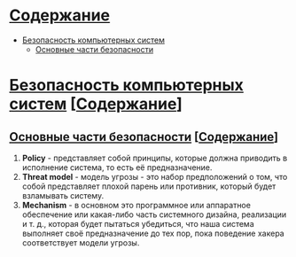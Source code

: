 [Содержание](#Содержание)
==========

- [Безопасность компьютерных систем](#Безопасность-компьютерных-систем)
    - [Основные части безопасности](#Основные-части-безопасности)

<a id="Безопасность-компьютерных-систем" href="#Безопасность-компьютерных-систем">Безопасность компьютерных систем</a> [<a id="Содержание" href="#Содержание">Содержание</a>]
================================

## <a id="Основные-части-безопасности" href="#Основные-части-безопасности">Основные части безопасности</a> [<a id="Содержание" href="#Содержание">Содержание</a>]

1. **Policy** - представляет собой принципы, которые должна приводить в исполнение система, то есть её предназначение.
2. **Threat model** - модель угрозы - это набор предположений о том, что собой представляет плохой парень или противник, который будет взламывать систему.
3. **Mechanism** - в основном это программное или аппаратное обеспечение или какая-либо часть системного дизайна, реализации и т. д., которая будет пытаться убедиться, что наша система выполняет своё предназначение до тех пор, пока поведение хакера соответствует модели угрозы.

